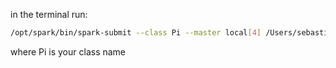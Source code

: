 in the terminal run:

```sh
/opt/spark/bin/spark-submit --class Pi --master local[4] /Users/sebastian/workshop/target/scala-2.11/espeo-workshops_2.11-1.0.jar
```

where Pi is your class name